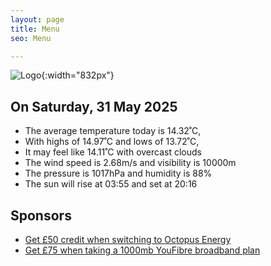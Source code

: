 ```yaml
---
layout: page
title: Menu
seo: Menu

---
```


![Logo](/images/logo.jpg){:width="832px"}

<!-- weather_marker starts -->
## On Saturday, 31 May 2025

- The average temperature today is 14.32˚C,
- With highs of 14.97˚C and lows of 13.72˚C,
- It may feel like 14.11˚C with overcast clouds
- The wind speed is 2.68m/s and visibility is 10000m
- The pressure is 1017hPa and humidity is 88%
- The sun will rise at 03:55 and set at 20:16

<!-- weather_marker ends -->

## Sponsors

- [Get £50 credit when switching to Octopus Energy](https://bit.ly/3oD1nnS)
- [Get £75 when taking a 1000mb YouFibre broadband plan](https://aklam.io/91zWhU?)
